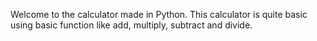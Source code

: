 Welcome to the calculator made in Python. This calculator is quite basic using basic function like add, multiply, subtract and divide.

